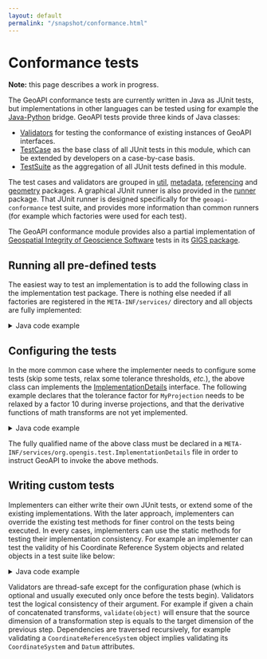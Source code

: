 ```yaml
---
layout: default
permalink: "/snapshot/conformance.html"
---
```

<h1>Conformance tests</h1>

<div class="bg-red-100 border border-red-400 text-red-700 px-4 py-3 my-4 rounded relative" role="alert">
  <strong class="font-bold">Note:</strong>
  <span class="block sm:inline">this page describes a work in progress.</span>
</div>

<p>
  The GeoAPI conformance tests are currently written in Java as JUnit tests,
  but implementations in other languages can be tested using for example the
  <a href="../java-python/index.html">Java-Python</a> bridge.
  GeoAPI tests provide three kinds of Java classes:</p>
<ul>
  <li><a href="../conformance/java/org/opengis/test/Validators.html">Validators</a> for testing the conformance of existing instances of GeoAPI interfaces.</li>
  <li><a href="../conformance/java/org/opengis/test/TestCase.html">TestCase</a> as the base class of all JUnit tests in this module, which can be extended by developers on a case-by-case basis.</li>
  <li><a href="../conformance/java/org/opengis/test/TestSuite.html">TestSuite</a> as the aggregation of all JUnit tests defined in this module.</li>
</ul>

<p>
  The test cases and validators are grouped in
  <a href="../conformance/java/org/opengis/test/util/package-summary.html">util</a>,
  <a href="../conformance/java/org/opengis/test/metadata/package-summary.html">metadata</a>,
  <a href="../conformance/java/org/opengis/test/referencing/package-summary.html">referencing</a> and
  <a href="../conformance/java/org/opengis/test/geometry/package-summary.html">geometry</a> packages.
  A graphical JUnit runner is also provided in the
  <a href="../conformance/java/org/opengis/test/runner/package-summary.html">runner</a> package.
  That JUnit runner is designed specifically for the <code>geoapi-conformance</code> test suite,
  and provides more information than common runners (for example which factories were used for each test).
</p>

<p>
  The GeoAPI conformance module provides also a partial implementation of
  <a class="externalLink" href="http://www.iogp.org/Geomatics/#gigs">Geospatial Integrity of Geoscience Software</a> tests
  in its <a href="../conformance/java/org/opengis/test/referencing/gigs/package-summary.html">GIGS package</a>.
</p>

<h2>Running all pre-defined tests</h2>

<p>
  The easiest way to test an implementation is to add the following class in the implementation test package.
  There is nothing else needed if all factories are registered in the <code>META-INF/services/</code> directory
  and all objects are fully implemented:
</p>

<details class="code">
  <summary>Java code example</summary>
<pre>package org.myproject;

import org.opengis.test.TestSuite

/**
* Executes all GeoAPI tests using the factories registered in the META-INF/services directory.
* Every GeoAPI objects to be tested are assumed fully implemented. The implementation accuracy
* is assumed good enough for the default tolerance thresholds.
*/
public class GeoapiTest extends TestSuite {
}</pre>
</details>

<h2>Configuring the tests</h2>

<p>
  In the more common case where the implementer needs to configure some tests
  (skip some tests, relax some tolerance thresholds, <i>etc.</i>),
  the above class can implements the
  <a href="../conformance/java/org/opengis/test/ImplementationDetails.html">ImplementationDetails</a> interface.
  The following example declares that the tolerance factor for <code>MyProjection</code> needs to be
  relaxed by a factor 10 during inverse projections, and that the derivative functions of math transforms
  are not yet implemented.
</p>

<details class="code">
  <summary>Java code example</summary>
<pre>package org.myproject;

import org.opengis.test.*;
import org.opengis.util.Factory;
import org.opengis.referencing.operation.MathTransform;
import java.util.Properties;

/**
* Executes all GeoAPI tests using the factories registered in the META-INF/services directory.
* All MathTransform.derivative(DirectPosition) tests are skipped, and the tolerance threshold
* for MyProjection latitude values is relaxed by a factor of 10 during inverse projections.
*/
public class GeoapiTest extends TestSuite implements ImplementationDetails {
private static final Configuration CONFIGURATION = new Configuration();
static {
  CONFIGURATION.unsupported(Configuration.Key.isDerivativeSupported);
}

/**
* Returns the enabled/disabled state of tests, or null to keep all tests enabled.
*/
@Override
public Configuration configuration(Factory... factories) {
  return CONFIGURATION;
}

/**
* Returns an object for modifying the tolerance thresholds when testing the given
* math transform, or null if no change is needed.
*/
@Override
public ToleranceModifier tolerance(MathTransform transform) {
  if (transform instanceof MyProjection) {
      return ToleranceModifiers.scale(EnumSet.of(CalculationType.INVERSE_TRANSFORM), 1, 10);
  }
  return null;
}
}</pre>
</details>

<p>
  The fully qualified name of the above class must be declared in a
  <code>META-INF/services/org.opengis.test.ImplementationDetails</code>
  file in order to instruct GeoAPI to invoke the above methods.
</p>

<h2>Writing custom tests</h2>

<p>
  Implementers can either write their own JUnit tests, or extend some of the existing implementations.
  With the later approach, implementers can override the existing test methods for finer control on the
  tests being executed. In every cases, implementers can use the static methods for testing their implementation consistency.
  For example an implementer can test the validity of his Coordinate Reference System objects and related objects
  in a test suite like below:
</p>

<details class="code">
  <summary>Java code example</summary>
<pre>package org.myproject;

import org.junit.*;
import static org.opengis.test.Validators.*;

public class MyTests {
@Test
public void testMyCRS() {
  CoordinateReferenceSystem crs = ...
  validate(crs);

  MathTransform transform = ...
  validate(transform);
}
}</pre>
</details>

<p>
  Validators are thread-safe except for the configuration phase (which is optional and usually executed
  only once before the tests begin). Validators test the logical consistency of their argument.
  For example if given a chain of concatenated transforms, <code>validate(object)</code> will ensure
  that the source dimension of a transformation step is equals to the target dimension of the previous step.
  Dependencies are traversed recursively, for example validating a <code>CoordinateReferenceSystem</code> object
  implies validating its <code>CoordinateSystem</code> and <code>Datum</code> attributes.
</p>
